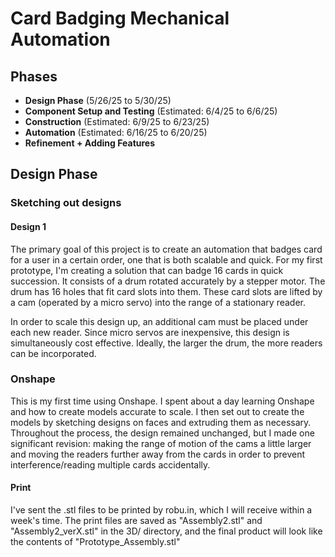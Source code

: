 # Card Badging Mechanical Automation

## Phases
+ **Design Phase** (5/26/25 to 5/30/25)
+ **Component Setup and Testing** (Estimated: 6/4/25 to 6/6/25)
+ **Construction** (Estimated: 6/9/25 to 6/23/25)
+ **Automation** (Estimated: 6/16/25 to 6/20/25)
+ **Refinement + Adding Features** 



## Design Phase

### Sketching out designs 
#### Design 1
The primary goal of this project is to create an automation that badges card for a user in a certain order, one that is both scalable and quick. For my first prototype, I'm creating a solution that can badge 16 cards in quick succession. It consists of a drum rotated accurately by a stepper motor. The drum has 16 holes that fit card slots into them. These card slots are lifted by a cam (operated by a micro servo) into the range of a stationary reader. 

In order to scale this design up, an additional cam must be placed under each new reader. Since micro servos are inexpensive, this design is simultaneously cost effective. Ideally, the larger the drum, the more readers can be incorporated.

### Onshape
This is my first time using Onshape. I spent about a day learning Onshape and how to create models accurate to scale. I then set out to create the models by sketching designs on faces and extruding them as necessary. Throughout the process, the design remained unchanged, but I made one significant revision: making the range of motion of the cams a little larger and moving the readers further away from the cards in order to prevent interference/reading multiple cards accidentally.


#### Print
I've sent the .stl files to be printed by robu.in, which I will receive within a week's time. The print files are saved as "Assembly2.stl" and "Assembly2_verX.stl" in the 3D/ directory, and the final product will look like the contents of "Prototype_Assembly.stl"


